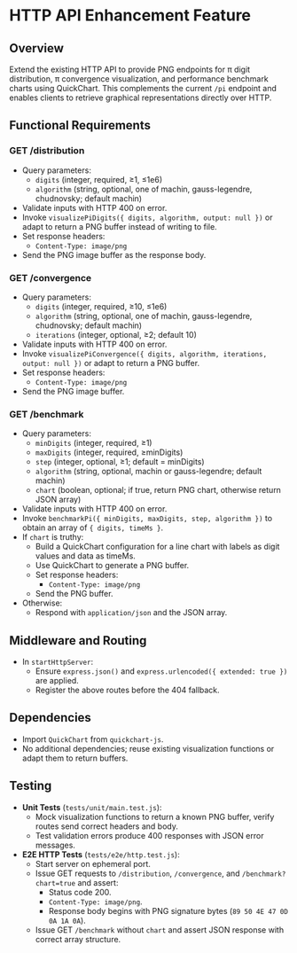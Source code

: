 # HTTP API Enhancement Feature

## Overview

Extend the existing HTTP API to provide PNG endpoints for π digit distribution, π convergence visualization, and performance benchmark charts using QuickChart. This complements the current `/pi` endpoint and enables clients to retrieve graphical representations directly over HTTP.

## Functional Requirements

### GET /distribution

- Query parameters:
  - `digits` (integer, required, ≥1, ≤1e6)
  - `algorithm` (string, optional, one of machin, gauss-legendre, chudnovsky; default machin)
- Validate inputs with HTTP 400 on error.
- Invoke `visualizePiDigits({ digits, algorithm, output: null })` or adapt to return a PNG buffer instead of writing to file.
- Set response headers:
  - `Content-Type: image/png`
- Send the PNG image buffer as the response body.

### GET /convergence

- Query parameters:
  - `digits` (integer, required, ≥10, ≤1e6)
  - `algorithm` (string, optional, one of machin, gauss-legendre, chudnovsky; default machin)
  - `iterations` (integer, optional, ≥2; default 10)
- Validate inputs with HTTP 400 on error.
- Invoke `visualizePiConvergence({ digits, algorithm, iterations, output: null })` or adapt to return a PNG buffer.
- Set response headers:
  - `Content-Type: image/png`
- Send the PNG image buffer.

### GET /benchmark

- Query parameters:
  - `minDigits` (integer, required, ≥1)
  - `maxDigits` (integer, required, ≥minDigits)
  - `step` (integer, optional, ≥1; default = minDigits)
  - `algorithm` (string, optional, machin or gauss-legendre; default machin)
  - `chart` (boolean, optional; if true, return PNG chart, otherwise return JSON array)
- Validate inputs with HTTP 400 on error.
- Invoke `benchmarkPi({ minDigits, maxDigits, step, algorithm })` to obtain an array of `{ digits, timeMs }`.
- If `chart` is truthy:
  - Build a QuickChart configuration for a line chart with labels as digit values and data as timeMs.
  - Use QuickChart to generate a PNG buffer.
  - Set response headers:
    - `Content-Type: image/png`
  - Send the PNG buffer.
- Otherwise:
  - Respond with `application/json` and the JSON array.

## Middleware and Routing

- In `startHttpServer`:
  - Ensure `express.json()` and `express.urlencoded({ extended: true })` are applied.
  - Register the above routes before the 404 fallback.

## Dependencies

- Import `QuickChart` from `quickchart-js`.
- No additional dependencies; reuse existing visualization functions or adapt them to return buffers.

## Testing

- **Unit Tests** (`tests/unit/main.test.js`):
  - Mock visualization functions to return a known PNG buffer, verify routes send correct headers and body.
  - Test validation errors produce 400 responses with JSON error messages.
- **E2E HTTP Tests** (`tests/e2e/http.test.js`):
  - Start server on ephemeral port.
  - Issue GET requests to `/distribution`, `/convergence`, and `/benchmark?chart=true` and assert:
    - Status code 200.
    - `Content-Type: image/png`.
    - Response body begins with PNG signature bytes (`89 50 4E 47 0D 0A 1A 0A`).
  - Issue GET `/benchmark` without `chart` and assert JSON response with correct array structure.

